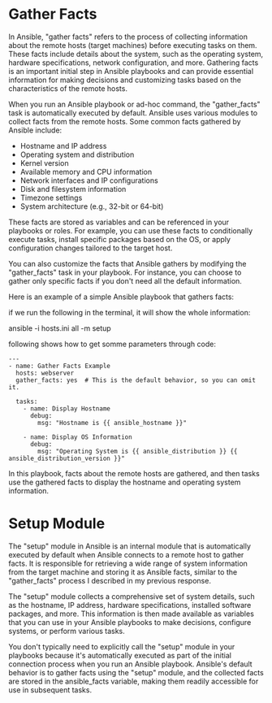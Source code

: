 # Gather Facts

In Ansible, "gather facts" refers to the process of collecting information about the remote hosts (target machines) before executing tasks on them. These facts include details about the system, such as the operating system, hardware specifications, network configuration, and more. Gathering facts is an important initial step in Ansible playbooks and can provide essential information for making decisions and customizing tasks based on the characteristics of the remote hosts.

When you run an Ansible playbook or ad-hoc command, the "gather_facts" task is automatically executed by default. Ansible uses various modules to collect facts from the remote hosts. Some common facts gathered by Ansible include:

- Hostname and IP address
- Operating system and distribution
- Kernel version
- Available memory and CPU information
- Network interfaces and IP configurations
- Disk and filesystem information
- Timezone settings
- System architecture (e.g., 32-bit or 64-bit)

These facts are stored as variables and can be referenced in your playbooks or roles. For example, you can use these facts to conditionally execute tasks, install specific packages based on the OS, or apply configuration changes tailored to the target host.

You can also customize the facts that Ansible gathers by modifying the "gather_facts" task in your playbook. For instance, you can choose to gather only specific facts if you don't need all the default information.

Here is an example of a simple Ansible playbook that gathers facts:

if we run the following in the terminal, it will show the whole information:

ansible -i hosts.ini all -m setup

following shows how to get somme parameters through code:

```
---
- name: Gather Facts Example
  hosts: webserver
  gather_facts: yes  # This is the default behavior, so you can omit it.

  tasks:
    - name: Display Hostname
      debug:
        msg: "Hostname is {{ ansible_hostname }}"

    - name: Display OS Information
      debug:
        msg: "Operating System is {{ ansible_distribution }} {{ ansible_distribution_version }}"
```

In this playbook, facts about the remote hosts are gathered, and then tasks use the gathered facts to display the hostname and operating system information.

# Setup Module

The "setup" module in Ansible is an internal module that is automatically executed by default when Ansible connects to a remote host to gather facts. It is responsible for retrieving a wide range of system information from the target machine and storing it as Ansible facts, similar to the "gather_facts" process I described in my previous response.

The "setup" module collects a comprehensive set of system details, such as the hostname, IP address, hardware specifications, installed software packages, and more. This information is then made available as variables that you can use in your Ansible playbooks to make decisions, configure systems, or perform various tasks.

You don't typically need to explicitly call the "setup" module in your playbooks because it's automatically executed as part of the initial connection process when you run an Ansible playbook. Ansible's default behavior is to gather facts using the "setup" module, and the collected facts are stored in the ansible_facts variable, making them readily accessible for use in subsequent tasks.
